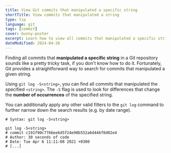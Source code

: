 ```yaml
---
title: View Git commits that manipulated a specific string
shortTitle: View commits that manipulated a string
type: tip
language: git
tags: [commit]
cover: bunny-poster
excerpt: Learn how to view all commits that manipulated a specific string in a Git repository.
dateModified: 2024-04-26
---
```


Finding all commits that **manipulated a specific string** in a Git repository sounds like a pretty tricky task, if you don't know how to do it. Fortunately, Git provides a straightforward way to search for commits that manipulated a given string.

Using `git log -S<string>`, you can find all commits that manipulated the specified `<string>`. The `-S` flag is used to look for differences that change the **number of occurrences** of the specified string.

You can additionally apply any other valid filters to the `git log` command to further narrow down the search results (e.g. by date range).

```shell
# Syntax: git log -S<string>

git log -S<string>
# commit c191f90c7766ee6d5f24e90b552a6d446f0d02e4
# Author: 30 seconds of code
# Date: Tue Apr 6 11:11:08 2021 +0300
# [...]
```
